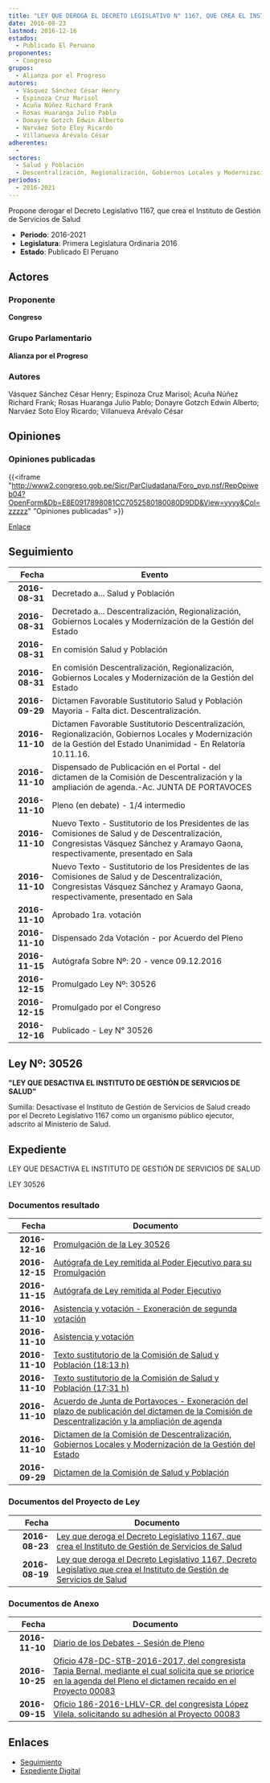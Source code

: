 ```yaml
---
title: "LEY QUE DEROGA EL DECRETO LEGISLATIVO N° 1167, QUE CREA EL INSTITUTO DE GESTIÓN DE SERVICIOS DE SALUD"
date: 2016-08-23
lastmod: 2016-12-16
estados: 
  - Publicado El Peruano
proponentes: 
  - Congreso
grupos: 
  - Alianza por el Progreso
autores: 
  - Vásquez Sánchez César Henry
  - Espinoza Cruz Marisol
  - Acuña Núñez Richard Frank
  - Rosas Huaranga Julio Pablo
  - Donayre Gotzch Edwin Alberto
  - Narváez Soto Eloy Ricardo
  - Villanueva Arévalo César
adherentes: 
  - 
sectores: 
  - Salud y Población
  - Descentralización, Regionalización, Gobiernos Locales y Modernización de la Gestión del Estado
periodos: 
  - 2016-2021
---
```


Propone derogar el Decreto Legislativo 1167, que crea el Instituto de Gestión de Servicios de Salud

- **Periodo**: 2016-2021
- **Legislatura**: Primera Legislatura Ordinaria 2016
- **Estado**: Publicado El Peruano

## Actores

### Proponente

**Congreso**

### Grupo Parlamentario

**Alianza por el Progreso**

### Autores

Vásquez Sánchez César Henry; Espinoza Cruz Marisol; Acuña Núñez Richard Frank; Rosas Huaranga Julio Pablo; Donayre Gotzch Edwin Alberto; Narváez Soto Eloy Ricardo; Villanueva Arévalo César


## Opiniones

### Opiniones publicadas

{{<iframe "http://www2.congreso.gob.pe/Sicr/ParCiudadana/Foro_pvp.nsf/RepOpiweb04?OpenForm&Db=E8E0917898081CC7052580180080D9DD&View=yyyy&Col=zzzzz" "Opiniones publicadas" >}}

[Enlace](http://www2.congreso.gob.pe/Sicr/ParCiudadana/Foro_pvp.nsf/RepOpiweb04?OpenForm&Db=E8E0917898081CC7052580180080D9DD&View=yyyy&Col=zzzzz)

## Seguimiento

| Fecha | Evento |
|------:|--------|
| **2016-08-31** | Decretado a... Salud y Población|
| **2016-08-31** | Decretado a... Descentralización, Regionalización, Gobiernos Locales y Modernización de la Gestión del Estado|
| **2016-08-31** | En comisión Salud y Población|
| **2016-08-31** | En comisión Descentralización, Regionalización, Gobiernos Locales y Modernización de la Gestión del Estado|
| **2016-09-29** | Dictamen Favorable Sustitutorio Salud y Población Mayoria - Falta dict. Descentralización.|
| **2016-11-10** | Dictamen Favorable Sustitutorio Descentralización, Regionalización, Gobiernos Locales y Modernización de la Gestión del Estado Unanimidad - En Relatoría 10.11.16.|
| **2016-11-10** | Dispensado de Publicación en el Portal - del dictamen de la Comisión de Descentralización y la ampliación de agenda.-Ac. JUNTA DE PORTAVOCES|
| **2016-11-10** | Pleno (en debate) - 1/4 intermedio|
| **2016-11-10** | Nuevo Texto - Sustitutorio de los Presidentes de las Comisiones de Salud y de Descentralización, Congresistas Vásquez Sánchez y Aramayo Gaona, respectivamente, presentado en Sala|
| **2016-11-10** | Nuevo Texto - Sustitutorio de los Presidentes de las Comisiones de Salud y de Descentralización, Congresistas Vásquez Sánchez y Aramayo Gaona, respectivamente, presentado en Sala|
| **2016-11-10** | Aprobado 1ra. votación|
| **2016-11-10** | Dispensado 2da Votación - por Acuerdo del Pleno|
| **2016-11-15** | Autógrafa Sobre Nº: 20 - vence 09.12.2016|
| **2016-12-15** | Promulgado Ley Nº: 30526|
| **2016-12-15** | Promulgado por el Congreso|
| **2016-12-16** | Publicado - Ley N° 30526|

## Ley Nº: 30526

**"LEY QUE DESACTIVA EL INSTITUTO DE GESTIÓN DE SERVICIOS DE SALUD"**

Sumilla: Desactívase el Instituto de Gestión de Servicios de Salud creado por el Decreto Legislativo 1167 como un organismo público ejecutor, adscrito al Ministerio de Salud.


## Expediente

LEY QUE DESACTIVA EL INSTITUTO DE GESTIÓN DE SERVICIOS DE SALUD

LEY 30526


### Documentos resultado

| Fecha | Documento |
|------:|--------|
| **2016-12-16** | [Promulgación de la Ley 30526](http://www.leyes.congreso.gob.pe/Documentos/2016_2021/ADLP/Normas_Legales/30526-LEY.pdf) |
| **2016-12-15** | [Autógrafa de Ley remitida al Poder Ejecutivo para su Promulgación](http://www.leyes.congreso.gob.pe/Documentos/2016_2021/ADLP/Texto_Aprobado/AU0008320161215.pdf) |
| **2016-11-15** | [Autógrafa de Ley remitida al Poder Ejecutivo](http://www.leyes.congreso.gob.pe/Documentos/2016_2021/Autografas/Ley_y_de_Resolucion_Legislativa/AU0008320161115.pdf) |
| **2016-11-10** | [Asistencia y votación - Exoneración de segunda votación](http://www.leyes.congreso.gob.pe/Documentos/2016_2021/Asistencia_y_Votacion/Proyectos_de_Ley/Exoneracion_de_Segunda_Votacion/ESV0008320161110.pdf) |
| **2016-11-10** | [Asistencia y votación](http://www.leyes.congreso.gob.pe/Documentos/2016_2021/Asistencia_y_Votacion/Proyectos_de_Ley/AV0008320161110.pdf) |
| **2016-11-10** | [Texto sustitutorio de la Comisión de Salud y Población (18:13 h)](http://www.leyes.congreso.gob.pe/Documentos/2016_2021/Texto_Sustitutorio/Proyectos_de_Ley/TS0008320161110.pdf) |
| **2016-11-10** | [Texto sustitutorio de la Comisión de Salud y Población (17:31 h)](http://www.leyes.congreso.gob.pe/Documentos/2016_2021/Texto_Sustitutorio/Proyectos_de_Ley/TS0008320161110..pdf) |
| **2016-11-10** | [Acuerdo de Junta de Portavoces - Exoneración del plazo de publicación del dictamen de la Comisión de Descentralización y la ampliación de agenda](http://www.leyes.congreso.gob.pe/Documentos/2016_2021/Acuerdos/Junta_Portavoces/AJP0008320161110.pdf) |
| **2016-11-10** | [Dictamen de la Comisión de Descentralización, Gobiernos Locales y Modernización de la Gestión del Estado](http://www.leyes.congreso.gob.pe/Documentos/2016_2021/Dictamenes/Proyectos_de_Ley/00083DC08MAY20161110.pdf) |
| **2016-09-29** | [Dictamen de la Comisión de Salud y Población](http://www.leyes.congreso.gob.pe/Documentos/2016_2021/Dictamenes/Proyectos_de_Ley/00083DC21MAY20160929.pdf) |

### Documentos del Proyecto de Ley

| Fecha | Documento |
|------:|--------|
| **2016-08-23** | [Ley que deroga el Decreto Legislativo 1167, que crea el Instituto de Gestión de Servicios de Salud](http://www.leyes.congreso.gob.pe/Documentos/2016_2021/Proyectos_de_Ley_y_de_Resoluciones_Legislativas/PL0011720160823-.pdf) |
| **2016-08-19** | [Ley que deroga el Decreto Legislativo 1167, Decreto Legislativo que crea el Instituto de Gestión de Servicios de Salud](http://www.leyes.congreso.gob.pe/Documentos/2016_2021/Proyectos_de_Ley_y_de_Resoluciones_Legislativas/PL00083_20160819.pdf) |

### Documentos de Anexo

| Fecha | Documento |
|------:|--------|
| **2016-11-10** | [Diario de los Debates - Sesión de Pleno](http://www.leyes.congreso.gob.pe/Documentos/2016_2021/ADLP/Diario_Debates/30526_DD.pdf) |
| **2016-10-25** | [Oficio 478-DC-STB-2016-2017, del congresista Tapia Bernal, mediante el cual solicita que se priorice en la agenda del Pleno el dictamen recaído en el Proyecto 00083](http://www.leyes.congreso.gob.pe/Documentos/2016_2021/Oficios/Congresistas/OFICIO-478-DC-STB-2016-2017.pdf) |
| **2016-09-15** | [Oficio 186-2016-LHLV-CR, del congresista López Vilela, solicitando su adhesión al Proyecto 00083](http://www.leyes.congreso.gob.pe/Documentos/2016_2021/Oficios/Congresistas/OFICIO-186-2016-LHLV-CR..pdf) |

## Enlaces 

- [Seguimiento](http://www2.congreso.gob.pe/Sicr/TraDocEstProc/CLProLey2016.nsf/f7fff46988ca05b1052578e100829cc7/07c6aa423c96e6940525801900037ade?OpenDocument)
- [Expediente Digital](http://www2.congreso.gob.pehttp://www2.congreso.gob.pe/Sicr/TraDocEstProc/CLProLey2016.nsf/f7fff46988ca05b1052578e100829cc7/07c6aa423c96e6940525801900037ade?OpenDocument&Click=05257FB7005EB655.eb71d0cf91d8294e05256cdf006b5706/$Body/0.1C6C)
